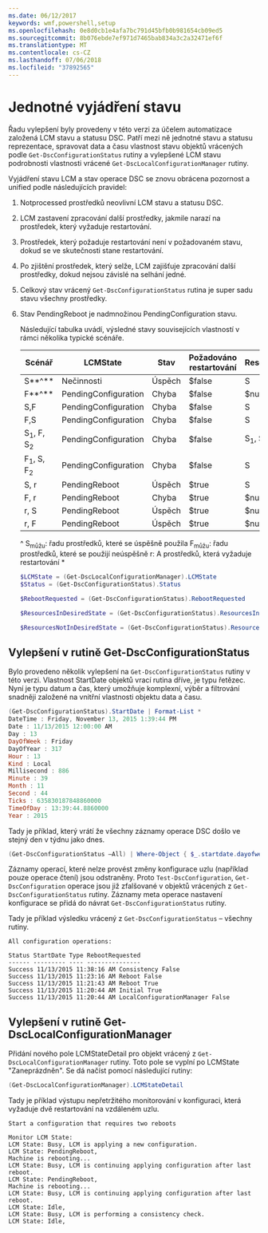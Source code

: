 ```yaml
---
ms.date: 06/12/2017
keywords: wmf,powershell,setup
ms.openlocfilehash: 0e8d0cb1e4afa7bc791d45bfb0b981654cb09ed5
ms.sourcegitcommit: 8b076ebde7ef971d7465bab834a3c2a32471ef6f
ms.translationtype: MT
ms.contentlocale: cs-CZ
ms.lasthandoff: 07/06/2018
ms.locfileid: "37892565"
---
```

# <a name="unified-and-consistent-state-and-status-representation"></a>Jednotné vyjádření stavu

Řadu vylepšení byly provedeny v této verzi za účelem automatizace založená LCM stavu a statusu DSC. Patří mezi ně jednotné stavu a statusu reprezentace, spravovat data a času vlastnost stavu objektů vrácených podle `Get-DscConfigurationStatus` rutiny a vylepšené LCM stavu podrobnosti vlastnosti vrácené `Get-DscLocalConfigurationManager` rutiny.

Vyjádření stavu LCM a stav operace DSC se znovu obrácena pozornost a unified podle následujících pravidel:

1. Notprocessed prostředků neovlivní LCM stavu a statusu DSC.
2. LCM zastavení zpracování další prostředky, jakmile narazí na prostředek, který vyžaduje restartování.
3. Prostředek, který požaduje restartování není v požadovaném stavu, dokud se ve skutečnosti stane restartování.
4. Po zjištění prostředek, který selže, LCM zajišťuje zpracování další prostředky, dokud nejsou závislé na selhání jedné.
5. Celkový stav vrácený `Get-DscConfigurationStatus` rutina je super sadu stavu všechny prostředky.
6. Stav PendingReboot je nadmnožinou PendingConfiguration stavu.

   Následující tabulka uvádí, výsledné stavy souvisejících vlastností v rámci několika typické scénáře.

   | Scénář                    | LCMState       | Stav | Požadováno restartování  | ResourcesInDesiredState  | ResourcesNotInDesiredState |
   |---------------------------------|----------------------|------------|---------------|------------------------------|--------------------------------|
   | S**^**                          | Nečinnosti                 | Úspěch    | $false        | S                            | $null                          |
   | F**^**                          | PendingConfiguration | Chyba    | $false        | $null                        | F                              |
   | S,F                             | PendingConfiguration | Chyba    | $false        | S                            | F                              |
   | F,S                             | PendingConfiguration | Chyba    | $false        | S                            | F                              |
   | S<sub>1</sub>, F, S<sub>2</sub> | PendingConfiguration | Chyba    | $false        | S<sub>1</sub>, S<sub>2</sub> | F                              |
   | F<sub>1</sub>, S, F<sub>2</sub> | PendingConfiguration | Chyba    | $false        | S                            | F<sub>1</sub>, F<sub>2</sub>   |
   | S, r                            | PendingReboot        | Úspěch    | $true         | S                            | r                              |
   | F, r                            | PendingReboot        | Chyba    | $true         | $null                        | F, r                           |
   | r, S                            | PendingReboot        | Úspěch    | $true         | $null                        | r                              |
   | r, F                            | PendingReboot        | Úspěch    | $true         | $null                        | r                              |

   ^
   S<sub>můžu</sub>: řadu prostředků, které se úspěšně použila F<sub>můžu</sub>: řadu prostředků, které se použijí neúspěšně r: A prostředků, která vyžaduje restartování \*

   ```powershell
   $LCMState = (Get-DscLocalConfigurationManager).LCMState
   $Status = (Get-DscConfigurationStatus).Status

   $RebootRequested = (Get-DscConfigurationStatus).RebootRequested

   $ResourcesInDesiredState = (Get-DscConfigurationStatus).ResourcesInDesiredState

   $ResourcesNotInDesiredState = (Get-DscConfigurationStatus).ResourcesNotInDesiredState
   ```

## <a name="enhancement-in-get-dscconfigurationstatus-cmdlet"></a>Vylepšení v rutině Get-DscConfigurationStatus

Bylo provedeno několik vylepšení na `Get-DscConfigurationStatus` rutiny v této verzi. Vlastnost StartDate objektů vrací rutina dříve, je typu řetězec. Nyní je typu datum a čas, který umožňuje komplexní, výběr a filtrování snadněji založené na vnitřní vlastnosti objektu data a času.

```powershell
(Get-DscConfigurationStatus).StartDate | Format-List *
DateTime : Friday, November 13, 2015 1:39:44 PM
Date : 11/13/2015 12:00:00 AM
Day : 13
DayOfWeek : Friday
DayOfYear : 317
Hour : 13
Kind : Local
Millisecond : 886
Minute : 39
Month : 11
Second : 44
Ticks : 635830187848860000
TimeOfDay : 13:39:44.8860000
Year : 2015
```

Tady je příklad, který vrátí že všechny záznamy operace DSC došlo ve stejný den v týdnu jako dnes.

```powershell
(Get-DscConfigurationStatus –All) | Where-Object { $_.startdate.dayofweek -eq (Get-Date).DayOfWeek }
```

Záznamy operací, které nelze provést změny konfigurace uzlu (například pouze operace čtení) jsou odstraněny. Proto `Test-DscConfiguration`, `Get-DscConfiguration` operace jsou již zfalšované v objektů vrácených z `Get-DscConfigurationStatus` rutiny.
Záznamy meta operace nastavení konfigurace se přidá do návrat `Get-DscConfigurationStatus` rutiny.

Tady je příklad výsledku vrácený z `Get-DscConfigurationStatus` – všechny rutiny.

```output
All configuration operations:

Status StartDate Type RebootRequested
------ --------- ---- ---------------
Success 11/13/2015 11:38:16 AM Consistency False
Success 11/13/2015 11:23:16 AM Reboot False
Success 11/13/2015 11:21:43 AM Reboot True
Success 11/13/2015 11:20:44 AM Initial True
Success 11/13/2015 11:20:44 AM LocalConfigurationManager False
```

## <a name="enhancement-in-get-dsclocalconfigurationmanager-cmdlet"></a>Vylepšení v rutině Get-DscLocalConfigurationManager

Přidání nového pole LCMStateDetail pro objekt vrácený z `Get-DscLocalConfigurationManager` rutiny. Toto pole se vyplní po LCMState "Zaneprázdněn". Se dá načíst pomocí následující rutiny:

```powershell
(Get-DscLocalConfigurationManager).LCMStateDetail
```

Tady je příklad výstupu nepřetržitého monitorování v konfiguraci, která vyžaduje dvě restartování na vzdáleném uzlu.

```output
Start a configuration that requires two reboots

Monitor LCM State:
LCM State: Busy, LCM is applying a new configuration.
LCM State: PendingReboot,
Machine is rebooting...
LCM State: Busy, LCM is continuing applying configuration after last reboot.
LCM State: PendingReboot,
Machine is rebooting...
LCM State: Busy, LCM is continuing applying configuration after last reboot.
LCM State: Idle,
LCM State: Busy, LCM is performing a consistency check.
LCM State: Idle,
```